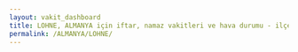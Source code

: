 ```yaml
---
layout: vakit_dashboard
title: LOHNE, ALMANYA için iftar, namaz vakitleri ve hava durumu - ilçe/eyalet seç
permalink: /ALMANYA/LOHNE/
---
```


<script type="text/javascript">
  var GLOBAL_COUNTRY = 'ALMANYA';
  var GLOBAL_CITY = 'LOHNE';
  var GLOBAL_STATE = '';
  var lat = 72;
  var lon = 21;
</script>
